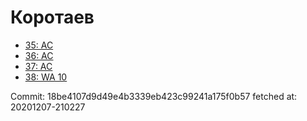 # Коротаев
- [35: AC](35.md)
- [36: AC](36.md)
- [37: AC](37.md)
- [38: WA 10](38.md)

Commit: 18be4107d9d49e4b3339eb423c99241a175f0b57
 fetched at: 20201207-210227
